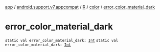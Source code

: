 [app](../../../index.md) / [android.support.v7.appcompat](../../index.md) / [R](../index.md) / [color](index.md) / [error_color_material_dark](./error_color_material_dark.md)

# error_color_material_dark

`static val error_color_material_dark: `[`Int`](https://kotlinlang.org/api/latest/jvm/stdlib/kotlin/-int/index.html)
`static val error_color_material_dark: `[`Int`](https://kotlinlang.org/api/latest/jvm/stdlib/kotlin/-int/index.html)